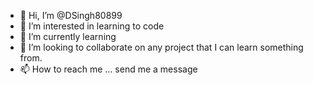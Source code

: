 - 👋 Hi, I’m @DSingh80899
- 👀 I’m interested in learning to code
- 🌱 I’m currently learning 
- 💞️ I’m looking to collaborate on any project that I can learn something from. 
- 📫 How to reach me ... send me a message

<!---
DSingh80899/DSingh80899 is a ✨ special ✨ repository because its `README.md` (this file) appears on your GitHub profile.
You can click the Preview link to take a look at your changes.
--->
